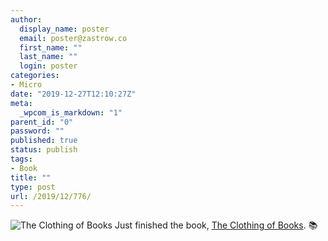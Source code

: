 ```yaml
---
author:
  display_name: poster
  email: poster@zastrow.co
  first_name: ""
  last_name: ""
  login: poster
categories:
- Micro
date: "2019-12-27T12:10:27Z"
meta:
  _wpcom_is_markdown: "1"
parent_id: "0"
password: ""
published: true
status: publish
tags:
- Book
title: ""
type: post
url: /2019/12/776/
---
```

<p><img src="{{ site.baseurl }}/assets/2019/12/31019618._SX50_.jpg" alt="The Clothing of Books" /> Just finished the book, <a href="https://www.goodreads.com/review/show/3102854070?utm_medium=api&amp;utm_source=rss">The Clothing of Books</a>. 📚</p>
